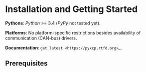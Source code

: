 Installation and Getting Started
================================

**Pythons**: *Python* >= 3.4 (*PyPy* not tested yet).

**Platforms**: No platform-specific restrictions besides availability of communication (CAN-bus) drivers.

**Documentation**: `get latest <https://pyxcp.rtfd.org>`_.


Prerequisites
-------------
